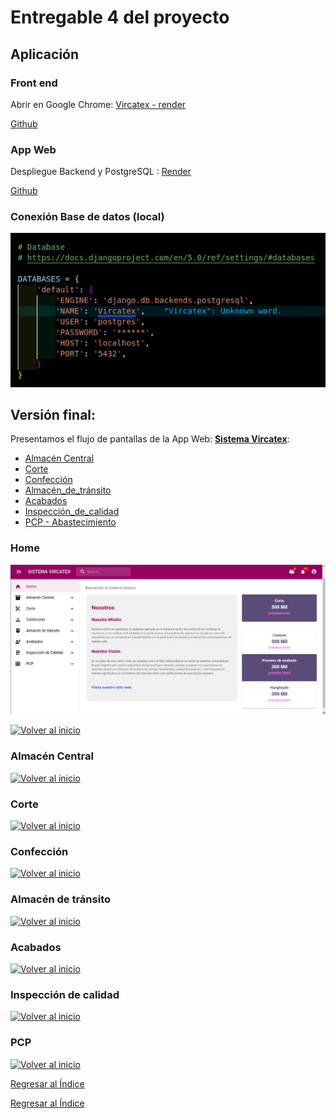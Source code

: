 # Entregable 4 del proyecto
## Aplicación

### Front end
Abrir en Google Chrome: [Vircatex - render](https://sistema-web-v-f.onrender.com/#/acabados/lotes) 

[Github]() 


### App Web
Despliegue Backend y PostgreSQL : [Render](https://render.com/)

[Github]() 

### Conexión Base de datos (local)
![db](../../Entregable%203/db.png)



## Versión final:
Presentamos el flujo de pantallas de la App Web: **[Sistema Vircatex](https://sistema-web-v-f.onrender.com/)**:

- [Almacén Central](#almacén-central)
- [Corte](#corte)
- [Confección](#confección)
- [Almacén_de_tránsito](#almacén-de-tránsito)
- [Acabados](#acabados)
- [Inspección_de_calidad](#inspección-de-calidad)
- [PCP - Abastecimiento](#pcp)


### Home
![Home](./pantallas/home.png)

  [![Volver al inicio](https://img.shields.io/badge/Volver_al_inicio-blue?style=for-the-badge)](#versión-final)

### Almacén Central

  [![Volver al inicio](https://img.shields.io/badge/Volver_al_inicio-blue?style=for-the-badge)](#versión-final)

### Corte

  [![Volver al inicio](https://img.shields.io/badge/Volver_al_inicio-blue?style=for-the-badge)](#versión-final)

### Confección

  [![Volver al inicio](https://img.shields.io/badge/Volver_al_inicio-blue?style=for-the-badge)](#versión-final)
  
### Almacén de tránsito

  [![Volver al inicio](https://img.shields.io/badge/Volver_al_inicio-blue?style=for-the-badge)](#versión-final)

### Acabados

  [![Volver al inicio](https://img.shields.io/badge/Volver_al_inicio-blue?style=for-the-badge)](#versión-final)

### Inspección de calidad

  [![Volver al inicio](https://img.shields.io/badge/Volver_al_inicio-blue?style=for-the-badge)](#versión-final)

### PCP

  [![Volver al inicio](https://img.shields.io/badge/Volver_al_inicio-blue?style=for-the-badge)](#versión-final)


[Regresar al Índice](./indice.md)


[Regresar al Índice](./indice.md)
